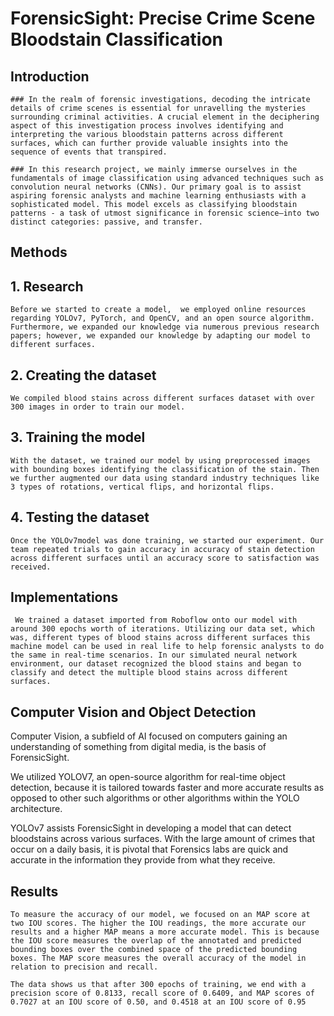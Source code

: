 # ForensicSight: Precise Crime Scene Bloodstain Classification
## Introduction
    ### In the realm of forensic investigations, decoding the intricate details of crime scenes is essential for unravelling the mysteries surrounding criminal activities. A crucial element in the deciphering aspect of this investigation process involves identifying and interpreting the various bloodstain patterns across different surfaces, which can further provide valuable insights into the sequence of events that transpired. 

    ### In this research project, we mainly immerse ourselves in the fundamentals of image classification using advanced techniques such as convolution neural networks (CNNs). Our primary goal is to assist aspiring forensic analysts and machine learning enthusiasts with a sophisticated model. This model excels as classifying bloodstain patterns - a task of utmost significance in forensic science—into two distinct categories: passive, and transfer. 

## Methods
  ## 1. Research
    Before we started to create a model,  we employed online resources regarding YOLOv7, PyTorch, and OpenCV, and an open source algorithm. Furthermore, we expanded our knowledge via numerous previous research papers; however, we expanded our knowledge by adapting our model to different surfaces. 

  ## 2. Creating the dataset
    We compiled blood stains across different surfaces dataset with over 300 images in order to train our model. 

  ## 3. Training the model
    With the dataset, we trained our model by using preprocessed images with bounding boxes identifying the classification of the stain. Then we further augmented our data using standard industry techniques like 3 types of rotations, vertical flips, and horizontal flips. 

  ## 4. Testing the dataset
    Once the YOLOv7model was done training, we started our experiment. Our team repeated trials to gain accuracy in accuracy of stain detection across different surfaces until an accuracy score to satisfaction was received. 

## Implementations
     We trained a dataset imported from Roboflow onto our model with around 300 epochs worth of iterations. Utilizing our data set, which was, different types of blood stains across different surfaces this machine model can be used in real life to help forensic analysts to do the same in real-time scenarios. In our simulated neural network environment, our dataset recognized the blood stains and began to classify and detect the multiple blood stains across different surfaces.

## Computer Vision and Object Detection
  Computer Vision, a subfield of AI focused on computers gaining an understanding of something from digital media, is the basis of ForensicSight.

  We utilized YOLOV7, an open-source algorithm for real-time object detection, because it is tailored towards faster and more accurate results as opposed to other such algorithms or other algorithms within the YOLO architecture.

  YOLOv7 assists ForensicSight in developing a model that can detect bloodstains across various surfaces. With the large amount of crimes that occur on a daily basis, it is pivotal that Forensics labs are quick and accurate in the information they provide from what they receive. 

## Results
    To measure the accuracy of our model, we focused on an MAP score at two IOU scores. The higher the IOU readings, the more accurate our results and a higher MAP means a more accurate model. This is because the IOU score measures the overlap of the annotated and predicted bounding boxes over the combined space of the predicted bounding boxes. The MAP score measures the overall accuracy of the model in relation to precision and recall.

    The data shows us that after 300 epochs of training, we end with a precision score of 0.8133, recall score of 0.6409, and MAP scores of 0.7027 at an IOU score of 0.50, and 0.4518 at an IOU score of 0.95
